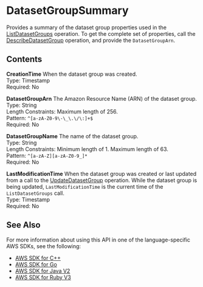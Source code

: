 # DatasetGroupSummary<a name="API_DatasetGroupSummary"></a>

Provides a summary of the dataset group properties used in the [ListDatasetGroups](API_ListDatasetGroups.md) operation\. To get the complete set of properties, call the [DescribeDatasetGroup](API_DescribeDatasetGroup.md) operation, and provide the `DatasetGroupArn`\.

## Contents<a name="API_DatasetGroupSummary_Contents"></a>

 **CreationTime**   <a name="forecast-Type-DatasetGroupSummary-CreationTime"></a>
When the dataset group was created\.  
Type: Timestamp  
Required: No

 **DatasetGroupArn**   <a name="forecast-Type-DatasetGroupSummary-DatasetGroupArn"></a>
The Amazon Resource Name \(ARN\) of the dataset group\.  
Type: String  
Length Constraints: Maximum length of 256\.  
Pattern: `^[a-zA-Z0-9\-\_\.\/\:]+$`   
Required: No

 **DatasetGroupName**   <a name="forecast-Type-DatasetGroupSummary-DatasetGroupName"></a>
The name of the dataset group\.  
Type: String  
Length Constraints: Minimum length of 1\. Maximum length of 63\.  
Pattern: `^[a-zA-Z][a-zA-Z0-9_]*`   
Required: No

 **LastModificationTime**   <a name="forecast-Type-DatasetGroupSummary-LastModificationTime"></a>
When the dataset group was created or last updated from a call to the [UpdateDatasetGroup](API_UpdateDatasetGroup.md) operation\. While the dataset group is being updated, `LastModificationTime` is the current time of the `ListDatasetGroups` call\.  
Type: Timestamp  
Required: No

## See Also<a name="API_DatasetGroupSummary_SeeAlso"></a>

For more information about using this API in one of the language\-specific AWS SDKs, see the following:
+  [AWS SDK for C\+\+](https://docs.aws.amazon.com/goto/SdkForCpp/forecast-2018-06-26/DatasetGroupSummary) 
+  [AWS SDK for Go](https://docs.aws.amazon.com/goto/SdkForGoV1/forecast-2018-06-26/DatasetGroupSummary) 
+  [AWS SDK for Java V2](https://docs.aws.amazon.com/goto/SdkForJavaV2/forecast-2018-06-26/DatasetGroupSummary) 
+  [AWS SDK for Ruby V3](https://docs.aws.amazon.com/goto/SdkForRubyV3/forecast-2018-06-26/DatasetGroupSummary) 